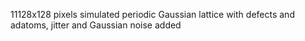 11128x128 pixels simulated periodic Gaussian lattice with defects and adatoms, jitter and Gaussian noise added
